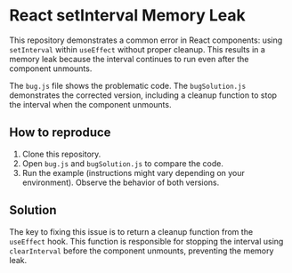 # React setInterval Memory Leak
This repository demonstrates a common error in React components: using `setInterval` within `useEffect` without proper cleanup.  This results in a memory leak because the interval continues to run even after the component unmounts.

The `bug.js` file shows the problematic code. The `bugSolution.js` demonstrates the corrected version, including a cleanup function to stop the interval when the component unmounts.

## How to reproduce
1. Clone this repository.
2. Open `bug.js` and `bugSolution.js` to compare the code.
3. Run the example (instructions might vary depending on your environment). Observe the behavior of both versions.

## Solution
The key to fixing this issue is to return a cleanup function from the `useEffect` hook. This function is responsible for stopping the interval using `clearInterval` before the component unmounts, preventing the memory leak.